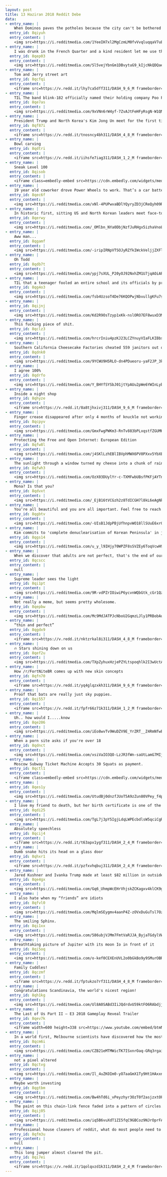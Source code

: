 ```yaml
---
layout: post
title: 13 Haziran 2018 Reddit Debe
data:
- entry_name: |
    When Dominos paves the potholes because the city can't be bothered to do it
  entry_id: 8qiyuh
  entry_content: |
    <img src=https://i.redditmedia.com/1YeeIH7xl2MgCzmLM0fvVvqluqqaV7uEaguH5Gm2q-4.png?s=34e6fb6c64eb269087f9afdb7e7d282f frameborder=0>
- entry_name: |
    I was drunk in the French Quarter and a kind resident let me use their bathroom. I thought this cat was fake until it turned its head to watch me pee.
  entry_id: 8qep03
  entry_content: |
    <img src=https://i.redditmedia.com/Sl5vejYbnGm1DBvytuG9_kIjcNkQDQaeL4LJFusMDLI.jpg?s=ca8dc376ef8c011c000cab77e1b57bf9 frameborder=0>
- entry_name: |
    Tom and Jerry street art
  entry_id: 8qcfqi
  entry_content: |
    <iframe src=https://v.redd.it/lhy7ca5dff311/DASH_9_6_M frameborder=0></iframe>
- entry_name: |
    TIL The band blink-182 officially named their holding company Poo Poo Butt Inc. We did it because it was the most immature, dumbest thing ever, DeLonge said. We thought it would be funny to have our accountants, managers and attorneys having to say that over the phone every day.”
  entry_id: 8qe7as
  entry_content: |
    <img src=https://i.redditmedia.com/9xVNn6rW4yf-7ZvAJtFeHFyRsgN-W1QN1T8CjnGUdf4.jpg?s=8efd14808416ddcb43096f0fcfde23e8 frameborder=0>
- entry_name: |
    President Trump and North Korea's Kim Jong Un meet for the first time
  entry_id: 8qf87i
  entry_content: |
    <iframe src=https://v.redd.it/tnosncy4bh311/DASH_4_8_M frameborder=0></iframe>
- entry_name: |
    Bowl carving
  entry_id: 8qdtri
  entry_content: |
    <iframe src=https://v.redd.it/iihsfe7iag311/DASH_1_2_M frameborder=0></iframe>
- entry_name: |
    Sneak Level 100
  entry_id: 8qisob
  entry_content: |
    <iframe class=embedly-embed src=https://cdn.embedly.com/widgets/media.html?src=https%3A%2F%2Fgfycat.com%2Fifr%2FCircularShadowyHalcyon&url=https%3A%2F%2Fgfycat.com%2FCircularShadowyHalcyon&image=https%3A%2F%2Fthumbs.gfycat.com%2FCircularShadowyHalcyon-size_restricted.gif&key=522baf40bd3911e08d854040d3dc5c07&type=text%2Fhtml&schema=gfycat width=600 height=600 scrolling=no frameborder=0 allowfullscreen></iframe>
- entry_name: |
    19 year old coworker drove Power Wheels to work. That’s a car battery on the hood.
  entry_id: 8qec6f
  entry_content: |
    <img src=https://i.redditmedia.com/xNl-4PUPwvaBDlYQyryZD3jCReQyh09R0Azt_PW7Hbo.jpg?s=c1ea5d609273f319f681f62d9884b6c4 frameborder=0>
- entry_name: |
    In historic first, sitting US and North Korean leaders meet face-to-face
  entry_id: 8qerwy
  entry_content: |
    <img src=https://i.redditmedia.com/_OMlbn_NYa0DbjNzfJuRHgx5izhaVnoL4m5O3CdRjMY.jpg?s=f15b5f6f76f371cca5734da901a38bd0 frameborder=0>
- entry_name: |
    Aww man...
  entry_id: 8qgamf
  entry_content: |
    <img src=https://i.redditmedia.com/-iripIRNpVTSOJyRZfkIWckVeljjZXFlPWxpIHErBSY.jpg?s=7d0c3d5b198898cf74bf520a7f4c2214 frameborder=0>
- entry_name: |
    Oh Todd
  entry_id: 8qdb7t
  entry_content: |
    <img src=https://i.redditmedia.com/ypj7sXUL_P20yOJ92NxhZM1U7jqAOiAPam7_9c5r3dA.jpg?s=7ffa336f575544e450652f9bc923bf59 frameborder=0>
- entry_name: |
    TIL that a teenager fooled an entire school and its officials by pretending to be the State Senator. He was chauffeured, given a tour, and spoke to the high school students about being involved in politics. They only found out when the real Senator showed up the next month.
  entry_id: 8qg4o3
  entry_content: |
    <img src=https://i.redditmedia.com/fsb4UzsoT4De76KQOPwjNbvullgKFu7s3dzwYLBB0cI.jpg?s=f6918fd79b8a92d4414861e550d7d630 frameborder=0>
- entry_name: |
  entry_id: 8qijnj
  entry_content: |
    <img src=https://i.redditmedia.com/Kd2R9OsTzyp1xKk-nslORO7EF8wuxD3Mk2DetjUQtQg.jpg?s=136be79ef0c8934fa81ebc49559af94a frameborder=0>
- entry_name: |
    This fucking piece of shit.
  entry_id: 8qclz3
  entry_content: |
    <img src=https://i.redditmedia.com/hrcrIniu4pzKJ23LCZYnuyVIaFLKIBbsMq6xPGVgwPs.jpg?s=8ef5e9e750382f902340c40a79241cb4 frameborder=0>
- entry_name: |
    Southern California Cheesecake Factories cheated 559 janitors out of $4.57 million in wages, labor commissioner charges
  entry_id: 8qdnk0
  entry_content: |
    <img src=https://i.redditmedia.com/9YCWU9H5RLO-dn4PDueoru-yaF2JP_3kQ_q_34k662w.jpg?s=46174bd8787673b123fd949fcc999403 frameborder=0>
- entry_name: |
    I agree 100%
  entry_id: 8qdrfo
  entry_content: |
    <img src=https://i.redditmedia.com/Y_BHYfSYSbJ01jtYpAUu2pWe6YWInLyb_Gfg8Maoxzw.jpg?s=589b49db173996e7db54d5f0141e7e1c frameborder=0>
- entry_name: |
    Inside a night shop
  entry_id: 8qhyze
  entry_content: |
    <iframe src=https://v.redd.it/8a8tjhxivj311/DASH_9_6_M frameborder=0></iframe>
- entry_name: |
    Finger crease disappeared after only 4 months of knuckle not working
  entry_id: 8qcpyv
  entry_content: |
    <img src=https://i.redditmedia.com/GmxFwgPWKm3-RnTv883bPLxqstfZGUMH8pwdVd7tNlE.jpg?s=d15d2abc686c438896fe92d55905697d frameborder=0>
- entry_name: |
    Protecting the Free and Open Internet: European Edition
  entry_id: 8qfw8l
  entry_content: |
    <img src=https://i.redditmedia.com/j4SKlLzhEBlIBVphMWX6PV0PXxv5YbXEMGHXcypbhtg.jpg?s=0b695a1b353e1cc40812d8f2d94a94a1 frameborder=0>
- entry_name: |
    The sunlight through a window turned my cheese into a chunk of rainbow.
  entry_id: 8qfwh3
  entry_content: |
    <img src=https://i.redditmedia.com/OzX03DUylYr-c-TXMFwbUBsfPKFjAYTnqW1loHbhU1s.jpg?s=bdb542e7f01a7d4dfd9ac84321e5d443 frameborder=0>
- entry_name: |
    Mona? Is that you?
  entry_id: 8qdvxt
  entry_content: |
    <img src=https://i.redditmedia.com/_EjB16tVCGzh2z8TdICGH7l8kL6eAgNkQd9hsutdL8Q.jpg?s=19c6a3dd93a1427ae3127389f0182d0c frameborder=0>
- entry_name: |
    You're all beautiful and you are all important. Feel free to reach out to me if you need someone
  entry_id: 8qgbtv
  entry_content: |
    <img src=https://i.redditmedia.com/-UIsB1JdpPBjUfhnpvWO18llSUuE6xr0HjlCuEUL3M0.jpg?s=99aab747cf966015a1fb89c1f462e55c frameborder=0>
- entry_name: |
    Kim commits to 'complete denuclearisation of Korean Peninsula' in joint text
  entry_id: 8qgs14
  entry_content: |
    <img src=https://i.redditmedia.com/u_y_l9IHjy70WPZF8sSVZEy6ToqVcwH9kU67Px7BzIs.jpg?s=2aa97ba585ef06fae434b9a8c189e21f frameborder=0>
- entry_name: |
    When we discover that adults are not perfect, that's the end of our childhood. When we forgive them for it, that's the end of our adolescence.
  entry_id: 8qcscc
  entry_content: |
    null
- entry_name: |
    Supreme leader sees the light
  entry_id: 8qi1pt
  entry_content: |
    <img src=https://i.redditmedia.com/9R-vdPZrIOiwiP6ycvnWQbGtk_cGr1Qzt-rAD0_IGcU.jpg?s=d66317be9c66a1d7e136cfeed42f6099 frameborder=0>
- entry_name: |
    Not really a meme, but seems pretty wholesome.
  entry_id: 8qepbw
  entry_content: |
    <img src=https://i.redditmedia.com/Mc9MdJATPJcNboU2GqmzLJly1PRBobAuD7uk6m53M4Q.png?s=b84bfd231d5b2881b77cfeaa50f94c56 frameborder=0>
- entry_name: |
    “thin and perfect”
  entry_id: 8qgdx9
  entry_content: |
    <iframe src=https://v.redd.it/nktzrkal8i311/DASH_4_8_M frameborder=0></iframe>
- entry_name: |
    🔥 Stars shining down on us
  entry_id: 8qef2u
  entry_content: |
    <img src=https://i.redditmedia.com/TXpZyhuxHzjePZYLtspoqhlk2I3wUctA2-YD-f7-94s.jpg?s=3d10ceca5ab566eb483df9c0badecc44 frameborder=0>
- entry_name: |
    How /r/FortNiteBR comes up with new skin concepts
  entry_id: 8qfn70
  entry_content: |
    <iframe src=https://v.redd.it/yq4glqzxkh311/DASH_9_6_M frameborder=0></iframe>
- entry_name: |
    Proof that bats are really just sky puppies.
  entry_id: 8qi557
  entry_content: |
    <iframe src=https://v.redd.it/fpfr66z71k311/DASH_1_2_M frameborder=0></iframe>
- entry_name: |
    Uh.. how would I.....know
  entry_id: 8qe206
  entry_content: |
    <img src=https://i.redditmedia.com/iEo8wvTv9WuDZV9E_YrZRT__Z4RmNfwEy0DYJanmapg.jpg?s=a9543f589de3cb662148c06c1e94ab80 frameborder=0>
- entry_name: |
    When a porn site asks if you're over 18
  entry_id: 8qdnct
  entry_content: |
    <img src=https://i.redditmedia.com/xsiVaIO3QO-LzJR3fWn-saUtLamG7MIjkuzTTXNYVHA.png?s=5f297bfc3002330c06981106bf4b4b0c frameborder=0>
- entry_name: |
    Moscow Subway Ticket Machine Accepts 30 Squats as payment.
  entry_id: 8qctl1
  entry_content: |
    <iframe class=embedly-embed src=https://cdn.embedly.com/widgets/media.html?src=https%3A%2F%2Fgfycat.com%2Fifr%2FCreamyFelineAustralianfreshwatercrocodile&url=https%3A%2F%2Fgfycat.com%2FCreamyFelineAustralianfreshwatercrocodile&image=https%3A%2F%2Fthumbs.gfycat.com%2FCreamyFelineAustralianfreshwatercrocodile-size_restricted.gif&key=2aa3c4d5f3de4f5b9120b660ad850dc9&type=text%2Fhtml&schema=gfycat width=600 height=338 scrolling=no frameborder=0 allowfullscreen></iframe>
- entry_name: |
  entry_id: 8qes1y
  entry_content: |
    <img src=https://i.redditmedia.com/UtudBj0dnzfJUoT5A9zZun80VPey_f4pUi5jeGMZV5o.jpg?s=4108ca6d6e0e20a5157699331e15f7e0 frameborder=0>
- entry_name: |
    I love my friend to death, but her birth certificate is one of the most trashy and hilarious things I’ve seen. (I did get permission to share)
  entry_id: 8qdi25
  entry_content: |
    <img src=https://i.redditmedia.com/TgL7j3pY5IgjLdqLWPEcbdlsW5qciCgRQ7SC_4sehLs.jpg?s=92f053067211fcfe5590fec090b82220 frameborder=0>
- entry_name: |
    Absolutely speechless
  entry_id: 8qcij4
  entry_content: |
    <iframe src=https://v.redd.it/t63apx1ygf311/DASH_2_4_M frameborder=0></iframe>
- entry_name: |
    Dumb snake hits its head on a glass door
  entry_id: 8qhxr1
  entry_content: |
    <iframe src=https://v.redd.it/pzfxvhqbuj311/DASH_2_4_M frameborder=0></iframe>
- entry_name: |
    Jared Kushner and Ivanka Trump made at least $82 million in outside income last year while serving in the White House, filings show
  entry_id: 8qe4gx
  entry_content: |
    <img src=https://i.redditmedia.com/Gq6_UhmpWcEHrVhjskZCKagxv4klCK9gvqI6emJgpgw.jpg?s=8a7c581ec9daa790db119fcda561746d frameborder=0>
- entry_name: |
    I also hate when my “friends” are idiots
  entry_id: 8qfvl0
  entry_content: |
    <img src=https://i.redditmedia.com/MqlmSEygmv4aanP4Z-zOVxDuGuTsl7OzA9X5oKK1Il0.jpg?s=4be68b4ab6fa7d5557359790dcfc5b56 frameborder=0>
- entry_name: |
    The smiling Sphinx.
  entry_id: 8qi1xx
  entry_content: |
    <img src=https://i.redditmedia.com/586ubjVJMm7FmtVaRJJA_ByjaTGdylVW2jr7iP_MFng.jpg?s=6fa93005d8aaea62cd0a6546706e37ac frameborder=0>
- entry_name: |
    Breathtaking picture of Jupiter with its moon Io in front of it
  entry_id: 8qi5oq
  entry_content: |
    <img src=https://i.redditmedia.com/o-kef0CEXEnUVL2o0bGkBo9y9SMurOBRxPWBF8B-PC4.jpg?s=d6335894ada246d2558f24264b8818cd frameborder=0>
- entry_name: |
    Family Cuddles!
  entry_id: 8qczmf
  entry_content: |
    <iframe src=https://v.redd.it/fptukzo7rf311/DASH_4_8_M frameborder=0></iframe>
- entry_name: |
    Congratulations Scandinavia, the world's nicest region!
  entry_id: 8qh1kg
  entry_content: |
    <img src=https://i.redditmedia.com/Ul8A0SABd3IiJQdrdvU59ktFO6RAbdjjlMq9tee6BjA.jpg?s=7b768ec04a7829d7968efb8697864484 frameborder=0>
- entry_name: |
    The Last of Us Part II – E3 2018 Gameplay Reveal Trailer
  entry_id: 8qev7k
  entry_content: |
    <iframe width=600 height=338 src=https://www.youtube.com/embed/btmN-bWwv0A?feature=oembed&enablejsapi=1 frameborder=0 allow=autoplay; encrypted-media allowfullscreen></iframe>
- entry_name: |
    In a world first, Melbourne scientists have discovered how the most important cancer-preventing gene, called p53, stops the development of lymphoma – and potentially other types of cancer
  entry_id: 8qcm6i
  entry_content: |
    <img src=https://i.redditmedia.com/CZB21eMTMWicTK7ISxnrOaq-GRq3rgai6LOrNrFWzRs.jpg?s=697178b596f9df6c5caaef06d25b99a8 frameborder=0>
- entry_name: |
    not a pixel altered
  entry_id: 8qctvg
  entry_content: |
    <img src=https://i.redditmedia.com/Il_4uZKOIm0-yO7aaGmX1Ty9Ht1HAxxn9qaTEOL44XY.jpg?s=fb7361a6c40662fc90cbc752815f7a89 frameborder=0>
- entry_name: |
    Maybe worth investing
  entry_id: 8qgtbm
  entry_content: |
    <img src=https://i.redditmedia.com/Bw4hTd6i_vPeyzhyr3OzT0f2asjzxtOFivR2Ldi4vho.jpg?s=8e4562635954bffc4deb89b487ede972 frameborder=0>
- entry_name: |
    The paint on this chain-link fence faded into a pattern of circles.
  entry_id: 8qij05
  entry_content: |
    <img src=https://i.redditmedia.com/iq5B6vuXdT1ZI5fqC9GBCoz9NJrOprFAd_odU1Um9Rk.jpg?s=f4e6ca315cbdb8c3f7f9d728166f6fef frameborder=0>
- entry_name: |
    Professional house cleaners of reddit, what do most people need to clean in their home, but don't?
  entry_id: 8qfm3u
  entry_content: |
    null
- entry_name: |
    This long jumper almost cleared the pit.
  entry_id: 8qi7ei
  entry_content: |
    <iframe src=https://v.redd.it/1qolqvzd1k311/DASH_2_4_M frameborder=0></iframe>
---
```

